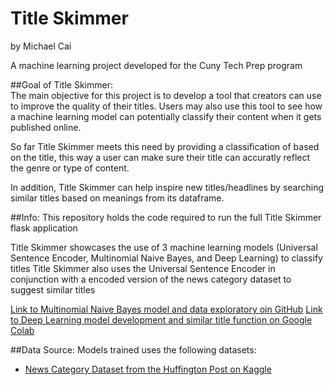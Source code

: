 # Title Skimmer
by Michael Cai

A machine learning project developed for the Cuny Tech Prep program

##Goal of Title Skimmer:  
The main objective for this project is to develop a tool that creators can use to improve the quality of their titles. Users may also use this tool to see how a machine learning model can potentially classify their content when it gets published online.

So far Title Skimmer meets this need by providing a classification of based on the title, this way a user can make sure their title can accuratly reflect the genre or type of content. 

In addition, Title Skimmer can help inspire new titles/headlines by searching similar titles based on meanings from its dataframe.

##Info:
This repository holds the code required to run the full Title Skimmer flask application 

Title Skimmer showcases the use of 3 machine learning models (Universal Sentence Encoder, Multinomial Naive Bayes, and Deep Learning) to classify titles
Title Skimmer also uses the Universal Sentence Encoder in conjunction with a encoded version of the news category dataset to suggest similar titles

[Link to Multinomial Naive Bayes model and data exploratory oin GitHub](#)
[Link to Deep Learning model development and similar title function on Google Colab](https://colab.research.google.com/drive/1FaBL1lfuHU6BNvgmFagze9G5HnCFiEND?usp=sharing)

##Data Source:
Models trained uses the following datasets:
- [News Category Dataset from the Huffington Post on Kaggle](https://www.kaggle.com/rmisra/news-category-dataset)
